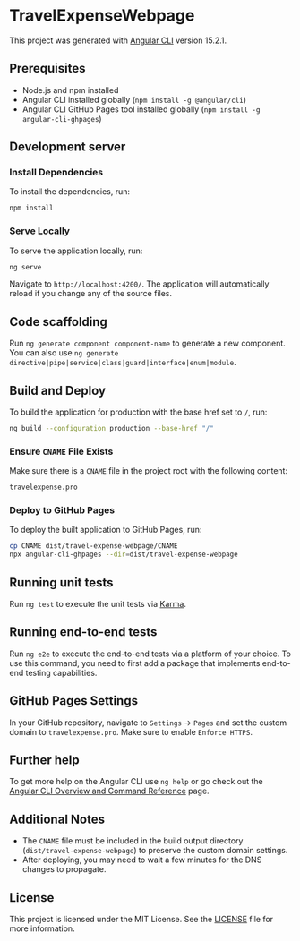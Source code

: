 # TravelExpenseWebpage

This project was generated with [Angular CLI](https://github.com/angular/angular-cli) version 15.2.1.

## Prerequisites

- Node.js and npm installed
- Angular CLI installed globally (`npm install -g @angular/cli`)
- Angular CLI GitHub Pages tool installed globally (`npm install -g angular-cli-ghpages`)

## Development server

### Install Dependencies

To install the dependencies, run:

```sh
npm install
```

### Serve Locally

To serve the application locally, run:
```sh
ng serve
```

Navigate to `http://localhost:4200/`. The application will automatically reload if you change any of the source files.

## Code scaffolding

Run `ng generate component component-name` to generate a new component. You can also use `ng generate directive|pipe|service|class|guard|interface|enum|module`.

## Build and Deploy

To build the application for production with the base href set to `/`, run:
```sh
ng build --configuration production --base-href "/"
```

### Ensure `CNAME` File Exists

Make sure there is a `CNAME` file in the project root with the following content:
```sh
travelexpense.pro
```

### Deploy to GitHub Pages

To deploy the built application to GitHub Pages, run:
```sh
cp CNAME dist/travel-expense-webpage/CNAME
npx angular-cli-ghpages --dir=dist/travel-expense-webpage
```

## Running unit tests

Run `ng test` to execute the unit tests via [Karma](https://karma-runner.github.io).

## Running end-to-end tests

Run `ng e2e` to execute the end-to-end tests via a platform of your choice. To use this command, you need to first add a package that implements end-to-end testing capabilities.

## GitHub Pages Settings

In your GitHub repository, navigate to `Settings` -> `Pages` and set the custom domain to `travelexpense.pro`. Make sure to enable `Enforce HTTPS`.

## Further help

To get more help on the Angular CLI use `ng help` or go check out the [Angular CLI Overview and Command Reference](https://angular.io/cli) page.

## Additional Notes
- The `CNAME` file must be included in the build output directory (`dist/travel-expense-webpage`) to preserve the custom domain settings.
- After deploying, you may need to wait a few minutes for the DNS changes to propagate.

## License

This project is licensed under the MIT License. See the [LICENSE](./LICENSE) file for more information.